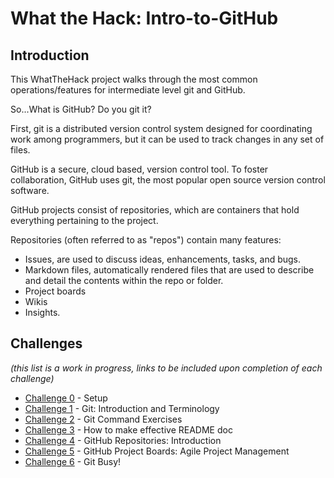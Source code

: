 # What the Hack: Intro-to-GitHub

## Introduction

This WhatTheHack project walks through the most common operations/features for intermediate level git and GitHub. 

So...What is GitHub? Do you git it?

First, git is a distributed version control system designed for coordinating work among programmers, but it can be used to track changes in any set of files.

GitHub is a secure, cloud based, version control tool.  To foster collaboration, GitHub uses git, the most popular open source version control software.

GitHub projects consist of repositories, which are containers that hold everything pertaining to the project.

Repositories (often referred to as "repos")  contain many features:
- Issues, are used to discuss ideas, enhancements, tasks, and bugs.
- Markdown files, automatically rendered files that are used to describe and detail the contents within the repo or folder.
- Project boards
- Wikis
- Insights.


## Challenges
 
 *(this list is a work in progress, links to be included upon completion of each challenge)*

 - [Challenge 0](./Student/Setup.md) - Setup
 - [Challenge 1](./Student/Git/challenge-1.md) - Git: Introduction and Terminology
 - [Challenge 2](./Student/Guides/challenge-2.md) - Git Command Exercises
 - [Challenge 3](./Student/Guides/challenge-3.md) - How to make effective README doc
 - [Challenge 4](./Student/Guides/challenge-4.md) - GitHub Repositories: Introduction
 - [Challenge 5](./Student/Guides/challenge-5.md) - GitHub Project Boards: Agile Project Management
 - [Challenge 6](./Student/Guides/challenge-6.md) - Git Busy!
